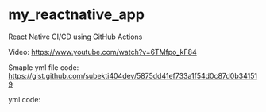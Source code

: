 # my_reactnative_app

React Native CI/CD using GitHub Actions
 
Video: https://www.youtube.com/watch?v=6TMfpo_kF84

Smaple yml file code: https://gist.github.com/subekti404dev/5875dd41ef733a1f54d0c87d0b341519

yml code: 
